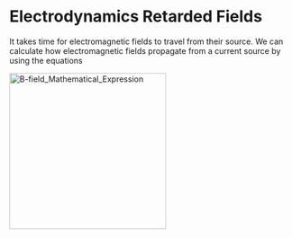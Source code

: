 # Electrodynamics Retarded Fields
<p>It takes time for electromagnetic fields to travel from their source.  We can calculate how electromagnetic fields propagate from a current source by using the equations </p>
<img width="278" alt="B-field_Mathematical_Expression" src="https://user-images.githubusercontent.com/65369193/111409267-9bb4ad80-86a4-11eb-8642-0d3f160c6ab6.png">


